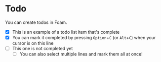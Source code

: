 # Todo

You can create todos in Foam.

- [x] This is an example of a todo list item that's complete
- [x] You can mark it completed by pressing `Option`+`C` (or `Alt`+`C`) when
      your cursor is on this line
- [ ] This one is not completed yet
  - [ ] You can also select multiple lines and mark them all at once!
